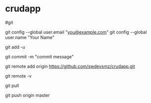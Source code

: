 # crudapp

#git

git config --global user.email "you@example.com"
git config --global user.name "Your Name"


git add -u

git commit -m "commit message"

git remote add origin https://github.com/swdevsmz/crudapp.git

git remote -v

git pull

git push origin master











